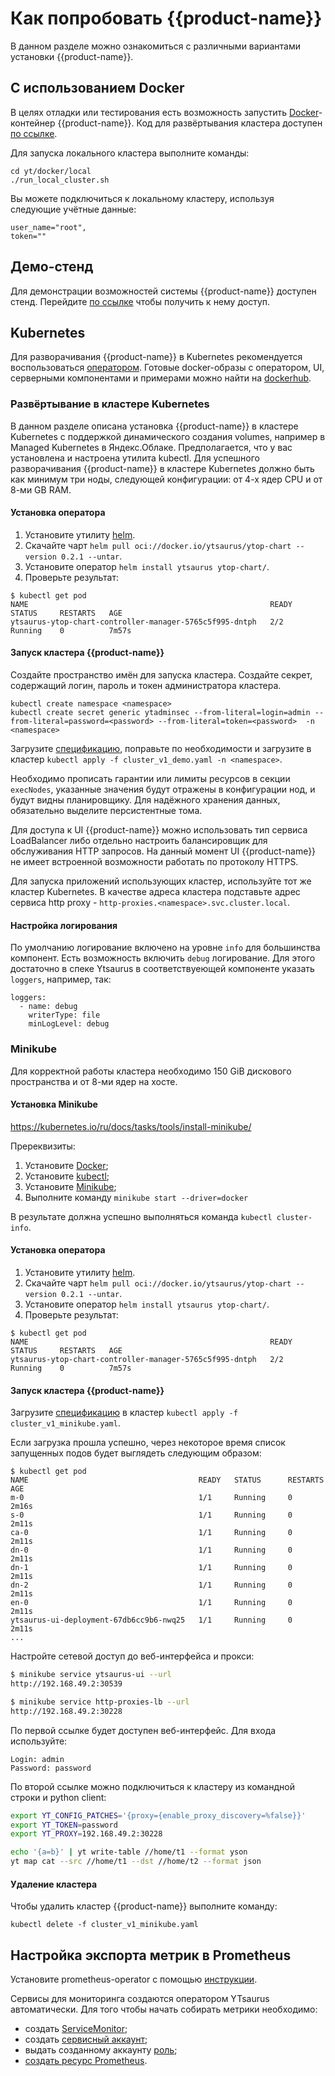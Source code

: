 # Как попробовать {{product-name}}

В данном разделе можно ознакомиться с различными вариантами установки {{product-name}}.

## С использованием Docker

В целях отладки или тестирования есть возможность запустить [Docker](https://docs.docker.com/get-docker/)-контейнер {{product-name}}.
Код для развёртывания кластера доступен [по ссылке](https://github.com/ytsaurus/ytsaurus/tree/main/yt/docker/local).

Для запуска локального кластера выполните команды:
```
cd yt/docker/local
./run_local_cluster.sh
```

Вы можете подключиться к локальному кластеру, используя следующие учётные данные:
```
user_name="root",
token=""
```

## Демо-стенд

Для демонстрации возможностей системы {{product-name}} доступен стенд.
Перейдите [по ссылке](https://ytsaurus.tech/#demo) чтобы получить к нему доступ.

## Kubernetes

Для разворачивания {{product-name}} в Kubernetes рекомендуется воспользоваться [оператором](https://github.com/ytsaurus/yt-k8s-operator). Готовые docker-образы с оператором, UI, серверными компонентами и примерами можно найти на [dockerhub](https://hub.docker.com/u/ytsaurus).

### Развёртывание в кластере Kubernetes

В данном разделе описана установка {{product-name}} в кластере Kubernetes с поддержкой динамического создания volumes, например в Managed Kubernetes в Яндекс.Облаке. Предполагается, что у вас установлена и настроена утилита kubectl. Для успешного разворачивания {{product-name}} в кластере Kubernetes должно быть как минимум три ноды, следующей конфигурации: от 4-х ядер CPU и от 8-ми GB RAM.

#### Установка оператора

1. Установите утилиту [helm](https://helm.sh/docs/intro/install/).
2. Скачайте чарт `helm pull oci://docker.io/ytsaurus/ytop-chart --version 0.2.1 --untar`.
3. Установите оператор `helm install ytsaurus ytop-chart/`.
4. Проверьте результат:

```
$ kubectl get pod
NAME                                                      READY   STATUS     RESTARTS   AGE
ytsaurus-ytop-chart-controller-manager-5765c5f995-dntph   2/2     Running    0          7m57s
```

#### Запуск кластера {{product-name}}

Создайте пространство имён для запуска кластера. Создайте секрет, содержащий логин, пароль и токен администратора кластера.
```
kubectl create namespace <namespace>
kubectl create secret generic ytadminsec --from-literal=login=admin --from-literal=password=<password> --from-literal=token=<password>  -n <namespace> 
```

Загрузите [спецификацию](https://github.com/ytsaurus/yt-k8s-operator/blob/main/config/samples/cluster_v1_demo.yaml), поправьте по необходимости и загрузите в кластер `kubectl apply -f cluster_v1_demo.yaml -n <namespace>`.

Необходимо прописать гарантии или лимиты ресурсов в секции `execNodes`, указанные значения будут отражены в конфигурации нод, и будут видны планировщику. Для надёжного хранения данных, обязательно выделите персистентные тома.

Для доступа к UI {{product-name}} можно использовать тип сервиса LoadBalancer либо отдельно настроить балансировщик для обслуживания HTTP запросов. На данный момент UI {{product-name}} не имеет встроенной возможности работать по протоколу HTTPS. 

Для запуска приложений использующих кластер, используйте тот же кластер Kubernetes. В качестве адреса кластера подставьте адрес сервиса http proxy - `http-proxies.<namespace>.svc.cluster.local`.

#### Настройка логирования

По умолчанию логирование включено на уровне `info` для большинства компонент. Есть возможность включить `debug` логирование. Для этого достаточно в спеке Ytsaurus в соответствуеющей компоненте указать `loggers`, например, так:

```
loggers:
  - name: debug
    writerType: file
    minLogLevel: debug
```

### Minikube

Для корректной работы кластера необходимо 150 GiB дискового пространства и от 8-ми ядер на хосте.

#### Установка Minikube
https://kubernetes.io/ru/docs/tasks/tools/install-minikube/

Пререквизиты:
1. Установите [Docker](https://docs.docker.com/engine/install/);
2. Установите [kubectl](https://kubernetes.io/ru/docs/tasks/tools/install-kubectl/#установка-kubectl-в-linux);
3. Установите [Minikube](https://kubernetes.io/ru/docs/tasks/tools/install-minikube/);
4. Выполните команду `minikube start --driver=docker`

В результате должна успешно выполняться команда `kubectl cluster-info`.

#### Установка оператора

1. Установите утилиту [helm](https://helm.sh/docs/intro/install/).
2. Скачайте чарт `helm pull oci://docker.io/ytsaurus/ytop-chart --version 0.2.1 --untar`.
3. Установите оператор `helm install ytsaurus ytop-chart/`.
4. Проверьте результат:

```
$ kubectl get pod
NAME                                                      READY   STATUS     RESTARTS   AGE
ytsaurus-ytop-chart-controller-manager-5765c5f995-dntph   2/2     Running    0          7m57s
```

#### Запуск кластера {{product-name}}

Загрузите [спецификацию](https://github.com/ytsaurus/yt-k8s-operator/blob/main/config/samples/cluster_v1_minikube.yaml) в кластер `kubectl apply -f cluster_v1_minikube.yaml`.

Если загрузка прошла успешно, через некоторое время список запущенных подов будет выглядеть следующим образом:

```
$ kubectl get pod
NAME                                      READY   STATUS      RESTARTS   AGE
m-0                                       1/1     Running     0          2m16s
s-0                                       1/1     Running     0          2m11s
ca-0                                      1/1     Running     0          2m11s
dn-0                                      1/1     Running     0          2m11s
dn-1                                      1/1     Running     0          2m11s
dn-2                                      1/1     Running     0          2m11s
en-0                                      1/1     Running     0          2m11s
ytsaurus-ui-deployment-67db6cc9b6-nwq25   1/1     Running     0          2m11s
...
```

Настройте сетевой доступ до веб-интерфейса и прокси:
```bash
$ minikube service ytsaurus-ui --url
http://192.168.49.2:30539

$ minikube service http-proxies-lb --url
http://192.168.49.2:30228
```

По первой ссылке будет доступен веб-интерфейс. Для входа используйте:
```
Login: admin
Password: password
```

По второй ссылке можно подключиться к кластеру из командной строки и python client:
```bash
export YT_CONFIG_PATCHES='{proxy={enable_proxy_discovery=%false}}' 
export YT_TOKEN=password
export YT_PROXY=192.168.49.2:30228

echo '{a=b}' | yt write-table //home/t1 --format yson
yt map cat --src //home/t1 --dst //home/t2 --format json 
```

#### Удаление кластера


Чтобы удалить кластер {{product-name}} выполните команду:
```
kubectl delete -f cluster_v1_minikube.yaml
```

## Настройка экспорта метрик в Prometheus

Установите prometheus-operator с помощью [инструкции](https://github.com/prometheus-operator/prometheus-operator#quickstart).

Сервисы для мониторинга создаются оператором YTsaurus автоматически. 
Для того чтобы начать собирать метрики необходимо:

- создать [ServiceMonitor](https://github.com/ytsaurus/yt-k8s-operator/blob/main/config/samples/prometheus/prometheus_service_monitor.yaml);
- создать [сервисный аккаунт](https://github.com/ytsaurus/yt-k8s-operator/blob/main/config/samples/prometheus/prometheus_service_account.yaml);
- выдать созданному аккаунту [роль](https://github.com/ytsaurus/yt-k8s-operator/blob/main/config/samples/prometheus/prometheus_role_binding.yaml);
- [создать ресурс Prometheus](https://github.com/ytsaurus/yt-k8s-operator/blob/main/config/samples/prometheus/prometheus.yaml).
